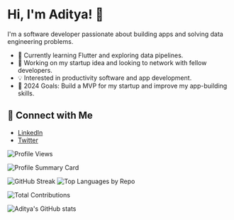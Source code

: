 # Hi, I'm Aditya! 👋

I'm a software developer passionate about building apps and solving data engineering problems.

- 🌱 Currently learning Flutter and exploring data pipelines.
- 🚀 Working on my startup idea and looking to network with fellow developers.
- 💡 Interested in productivity software and app development.
- 🎯 2024 Goals: Build a MVP for my startup and improve my app-building skills.

## 🔗 Connect with Me
- [LinkedIn](https://www.linkedin.com/in/aditya-tiwari-587833203/)
- [Twitter](https://x.com/Aditya_T007)

![Profile Views](https://komarev.com/ghpvc/?username=Aditya-Tiwari-07&color=blue)

![Profile Summary Card](https://github-profile-summary-cards.vercel.app/api/cards/profile-details?username=Aditya-Tiwari-07&theme=radical)

![GitHub Streak](https://github-readme-streak-stats.herokuapp.com/?user=Aditya-Tiwari-07&theme=radical) ![Top Languages by Repo](https://github-profile-summary-cards.vercel.app/api/cards/repos-per-language?username=Aditya-Tiwari-07&theme=radical)

![Total Contributions](https://github-profile-summary-cards.vercel.app/api/cards/productive-time?username=Aditya-Tiwari-07&theme=radical)

![Aditya's GitHub stats](https://github-readme-stats.vercel.app/api?username=Aditya-Tiwari-07&show_icons=true)
